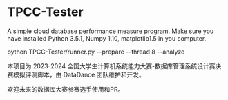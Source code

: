 # TPCC-Tester

A simple cloud database performance measure program.
Make sure you have installed Python 3.5.1, Numpy 1.10, matplotlib1.5 in you computer.

python TPCC-Tester/runner.py --prepare --thread 8 --analyze

本项目为 2023-2024 全国大学生计算机系统能力大赛-数据库管理系统设计赛决赛模拟评测脚本，由 DataDance 团队维护和开发。

欢迎未来的数据库大赛参赛选手使用和PR。
